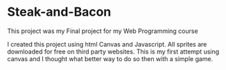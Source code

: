 # Steak-and-Bacon
This project was my Final project for my Web Programming course


I created this project using html Canvas and Javascript. All sprites are downloaded for free on third party websites. 
This is my first attempt using canvas and I thought what better way to do so then with a simple game. 
